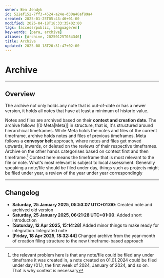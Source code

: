 ```yaml
---
owner: Ben Jendyk
id: 522ef152-7ff3-4524-a24e-d30a46af89a4
created: 2025-01-25T05:43:46+01:00
modified: 2025-04-18T18:33:35+02:00
tags: [access/public, language/en]
key-words: [para, archive]
aliases: [Archive, 20250125T054346]
title: Archive
updated: 2025-08-18T20:31:47+02:00
---
```


# Archive

---

## Overview

The archive not only holds any note that is out-of-date or has a newer version, it holds all notes that have at least a minimum of historic value.

Notes and files are archived based on their **context and creation date**. The archive follows [[0 Meta|Meta]] in structure, that is, it's structured around hierarchical timeframes. While Meta holds the notes and files of the current timeframe, archive holds notes and files of previous timeframes.
Meta follows a **conveyor belt** approach, where notes and files get moved upwards, inwards, or deleted on the reviews of their respective timeframes.
Archive on the other hands categorises based on context first and then timeframe.[^1] Context here means the timeframe that is most relevant to the file or note. What's most relevant is subject to local assessment. Generally speaking a note/file should be filed under day, things such as projects might be filed under year, a review of the year under year correspondingly

---

## Changelog

- **Saturday, 25 January 2025, 05:53:07 UTC+01:00**: Created note and archived old version
- **Saturday, 25 January 2025, 06:21:28 UTC+01:00**: Added short introduction
- **[Saturday, 12 Apr 2025, 15:14:28]** Added minor things to make ready for integration. Integrated note
- **[Friday, 18 Apr 2025, 18:32:44]** Changed archive from the year-month of creation filing structure to the new timeframe-based approach

[^1]: the relevant problem here is that any note/file could be filed any under timeframe it was created in, a note created on 01.01.2024 could be filed under day (01.), the first week of 2024, January of 2024, and so on. That is why context is necessary
